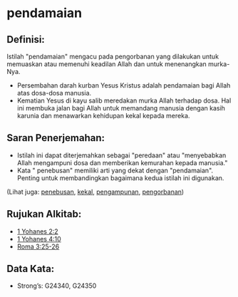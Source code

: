 # pendamaian

## Definisi:

Istilah "pendamaian" mengacu pada pengorbanan yang dilakukan untuk memuaskan atau memenuhi keadilan Allah dan untuk menenangkan murka-Nya.

* Persembahan darah kurban Yesus Kristus adalah pendamaian bagi Allah atas dosa-dosa manusia.
* Kematian Yesus di kayu salib meredakan murka Allah terhadap dosa. Hal ini membuka jalan bagi Allah untuk memandang manusia dengan kasih karunia dan menawarkan kehidupan kekal kepada mereka.

## Saran Penerjemahan:

* Istilah ini dapat diterjemahkan sebagai "peredaan" atau "menyebabkan Allah mengampuni dosa dan memberikan kemurahan kepada manusia."
* Kata " penebusan" memiliki arti yang dekat dengan "pendamaian". Penting untuk membandingkan bagaimana kedua istilah ini digunakan.

(Lihat juga: [penebusan](../kt/atonement.md), [kekal](../kt/eternity.md), [pengampunan](../kt/forgive.md), [pengorbanan](../other/sacrifice.md))

## Rujukan Alkitab:

* [1 Yohanes 2:2](rc://en/tn/help/1jn/02/02)
* [1 Yohanes 4:10](rc://en/tn/help/1jn/04/10)
* [Roma 3:25-26](rc://en/tn/help/rom/03/25)

## Data Kata:

* Strong’s: G24340, G24350
